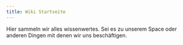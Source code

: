 ```yaml
---
title: Wiki Startseite
---
```


Hier sammeln wir alles  wissenwertes. 
Sei es zu unserem Space oder anderen Dingen mit denen wir uns beschäftigen.